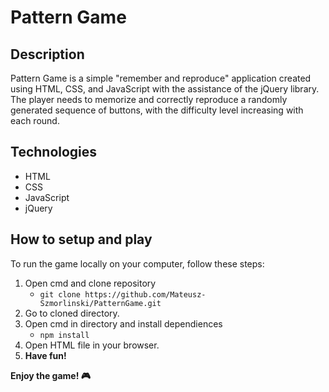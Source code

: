 # Pattern Game

## Description

Pattern Game is a simple "remember and reproduce" application created using HTML, CSS, and JavaScript with the assistance of the jQuery library.
The player needs to memorize and correctly reproduce a randomly generated sequence of buttons, with the difficulty level increasing with each round.

## Technologies

- HTML
- CSS
- JavaScript
- jQuery

## How to setup and play

To run the game locally on your computer, follow these steps:

1. Open cmd and clone repository
   - `git clone https://github.com/Mateusz-Szmorlinski/PatternGame.git`
2. Go to cloned directory.
3. Open cmd in directory and install dependiences
    - `npm install`
4. Open HTML file in your browser.
5. **Have fun!**



**Enjoy the game! 🎮**
